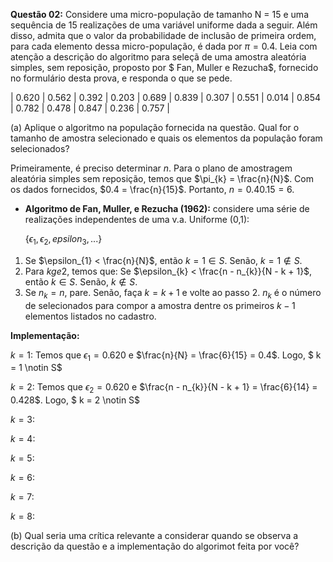
**Questão 02:** Considere uma micro-população de tamanho N = 15
e uma sequência de 15 realizações de uma variável uniforme dada
a seguir. Além disso, admita que o valor da probabilidade de inclusão
de primeira ordem, para cada elemento dessa micro-população, é dada por
$\pi = 0.4$. Leia com atenção a descrição do algoritmo para seleçã de uma
amostra aleatória simples, sem reposição, proposto por $ Fan, Muller e Rezucha$,
fornecido no formulário desta prova, e responda o que se pede.

| 0.620 | 0.562 | 0.392 | 0.203 | 0.689 | 0.839 | 0.307 | 0.551 | 0.014 | 0.854 | 0.782 | 0.478 | 0.847 | 0.236 | 0.757 |

(a) Aplique o algoritmo na população fornecida na questão. Qual for o tamanho
 de amostra selecionado e quais os elementos da população foram selecionados?
 
 Primeiramente, é preciso determinar $n$. Para o plano de amostragem aleatória simples sem reposição, 
 temos que $\pi_{k} = \frac{n}{N}$. Com os dados fornecidos, $0.4 = \frac{n}{15}$. Portanto, $n = 0.4 0.15 = 6$.
 
 - **Algoritmo de Fan, Muller, e Rezucha (1962):** considere uma série de realizações
 independentes de uma v.a. Uniforme (0,1):
 
     {$\epsilon_{1}, \epsilon_{2}, epsilon_{3}, ...$}

1. Se $\epsilon_{1} < \frac{n}{N}$, então $k = 1 \in S$. Senão, $k = 1 \notin S$.
2. Para $k ge 2$, temos que:
    Se $\epsilon_{k} < \frac{n - n_{k}}{N - k + 1}$, então $k \in S$. Senão, $k \notin S$.
 3. Se $n_{k} = n$, pare. Senão, faça $k = k + 1$ e volte ao passo 2. $n_{k}$ é o número de
 selecionados para compor a amostra dentre os primeiros $k - 1$ elementos listados no cadastro.
 
 **Implementação:**
 
$k = 1$: Temos que $\epsilon_{1} = 0.620$ e $\frac{n}{N} =  \frac{6}{15} = 0.4$. Logo, $ k = 1 \notin S$

$k = 2$: Temos que $\epsilon_{2} = 0.620$ e $\frac{n - n_{k}}{N - k + 1} = \frac{6}{14} = 0.428$. Logo, $ k = 2 \notin S$

$k = 3$:

$k = 4$:

$k = 5$:

$k = 6$:

$k = 7$:

$k = 8$:
 
 
(b) Qual seria uma crítica relevante a considerar quando se observa a descrição da questão
e a implementação do algorimot feita por você?
